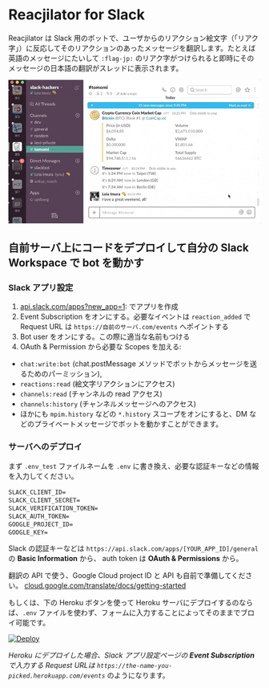 # Reacjilator for Slack

Reacjilator は Slack 用のボットで、ユーザからのリアクション絵文字（「リアク字」）に反応してそのリアクションのあったメッセージを翻訳します。たとえば英語のメッセージにたいして `:flag-jp:` のリアク字がつけられると即時にそのメッセージの日本語の翻訳がスレッドに表示されます。

![Reacjilator demo](tutorial_images/reacjilator-demo.gif)



## 自前サーバ上にコードをデプロイして自分の Slack Workspace で bot を動かす

### Slack アプリ設定

1. [api.slack.com/apps?new_app=1](https://api.slack.com/apps?new_app=1): でアプリを作成
2. Event Subscription をオンにする。必要なイベントは `reaction_added` で Request URL は `https://自前のサーバ.com/events` へポイントする
3. Bot user をオンにする。この際に適当な名前もつける
4. OAuth & Permission から必要な Scopes を加える:
  - `chat:write:bot` (chat.postMessage メソッドでボットからメッセージを送るためのパーミッション),
  - `reactions:read` (絵文字リアクションにアクセス)
  - `channels:read` (チャンネルの read アクセス)
  - `channels:history` (チャンネルメッセージへのアクセス)
  - ほかにも `mpim.history` などの `*.history` スコープをオンにすると、DM などのプライベートメッセージでボットを動かすことができます。


### サーバへのデプロイ

まず `.env_test` ファイルネームを `.env` に書き換え、必要な認証キーなどの情報を入力してください。

```
SLACK_CLIENT_ID=
SLACK_CLIENT_SECRET=
SLACK_VERIFICATION_TOKEN=
SLACK_AUTH_TOKEN=
GOOGLE_PROJECT_ID=
GOOGLE_KEY=
```

Slack の認証キーなどは `https://api.slack.com/apps/[YOUR_APP_ID]/general` の **Basic Information** から、 auth token は **OAuth & Permissions** から。

翻訳の API で使う、Google Cloud project ID と API も自前で準備してください。 [cloud.google.com/translate/docs/getting-started](https://cloud.google.com/translate/docs/getting-started)

もしくは、下の Heroku ボタンを使って Heroku サーバにデプロイするのならば、`.env` ファイルを使わず、フォームに入力することによってそのままでブロイ可能です。 

[![Deploy](https://www.herokucdn.com/deploy/button.svg)](https://heroku.com/deploy?template=https://github.com/slackAPI/reacjilator)

*Heroku にデプロイした場合、Slack アプリ設定ページの **Event Subscription** で入力する Request URLは `https://the-name-you-picked.herokuapp.com/events`* のようになります。